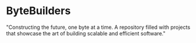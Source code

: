 # ByteBuilders
"Constructing the future, one byte at a time. A repository filled with projects that showcase the art of building scalable and efficient software."
